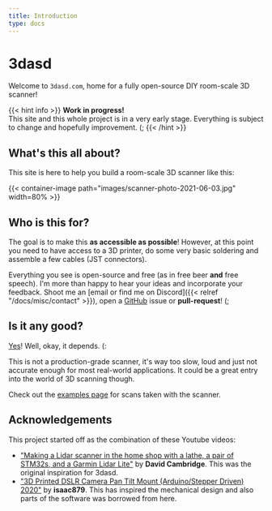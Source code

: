 ```yaml
---
title: Introduction
type: docs
---
```


# 3dasd

Welcome to `3dasd.com`, home for a fully open-source DIY room-scale 3D scanner!

{{< hint info >}}
**Work in progress!**  
This site and this whole project is in a very early stage. Everything is subject
to change and hopefully improvement. (;
{{< /hint >}}

## What's this all about?

This site is here to help you build a room-scale 3D scanner like this:

{{< container-image path="images/scanner-photo-2021-06-03.jpg" width=80% >}}

## Who is this for?

The goal is to make this **as accessible as possible**! However, at this point you
need to have access to a 3D printer, do some very basic soldering and assemble
a few cables (JST connectors).

Everything you see is open-source and free (as in free beer **and** free
speech). I'm more than happy to hear your ideas and incorporate your feedback.
Shoot me an
[email or find me on Discord]({{< relref "/docs/misc/contact" >}}), open a
[GitHub](https://github.com/3dasd)
issue or **pull-request**! (;

## Is it any good?

[Yes](https://about.gitlab.com/is-it-any-good/)! Well, okay, it depends. (:

This is not a production-grade scanner, it's way too slow, loud and just not
accurate enough for most real-world applications. It could be a great entry into
the world of 3D scanning though.

Check out the [examples page](https://examples.3dasd.com) for scans taken
with the scanner.

## Acknowledgements

This project started off as the combination of these Youtube videos:

- ["Making a Lidar scanner in the home shop with a lathe, a pair of STM32s, and a Garmin Lidar Lite"](https://www.youtube.com/watch?v=KGN82vLjguI)
by **David Cambridge**. This was the original inspiration for 3dasd.
- ["3D Printed DSLR Camera Pan Tilt Mount (Arduino/Stepper Driven) 2020"](https://www.youtube.com/watch?v=uJO7mv4-0PY)
by **isaac879**. This has inspired the mechanical design and also parts of the
software was borrowed from here.